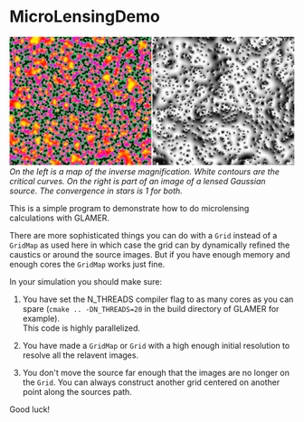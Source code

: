 # MicroLensingDemo

![](image.png)
*On the left is a map of the inverse magnification.  White contours are the critical curves.  On the right is part of an image of a lensed Gaussian source. The convergence in stars is 1 for both.*

This is a simple program to demonstrate how to do microlensing calculations with GLAMER.

There are more sophisticated things you can do with a `Grid` instead of a `GridMap` as used here 
in which case the grid can by dynamically refined the caustics or around the source 
images.  But if you have enough memory and enough cores the `GridMap` works just fine.

In your simulation you should make sure:

1) You have set the N_THREADS compiler flag to as many cores as you can 
spare (`cmake .. -DN_THREADS=20` in the build directory of GLAMER for example).  
This code is highly parallelized.

2) You have made a `GridMap` or `Grid` with a high enough initial resolution to 
resolve all the relavent images.

3) You don't move the source far enough that the images are no longer on 
the `Grid`.  You can always construct another grid centered on another 
point along the sources path.

Good luck!
